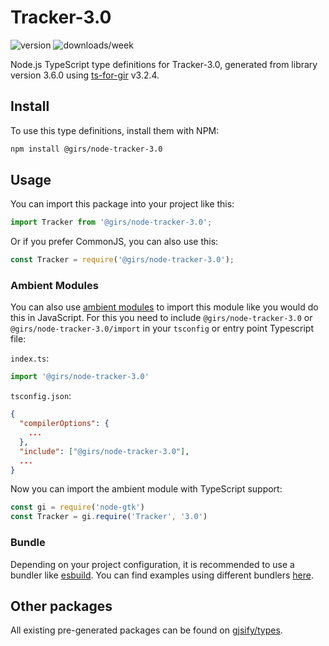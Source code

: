 
# Tracker-3.0

![version](https://img.shields.io/npm/v/@girs/node-tracker-3.0)
![downloads/week](https://img.shields.io/npm/dw/@girs/node-tracker-3.0)


Node.js TypeScript type definitions for Tracker-3.0, generated from library version 3.6.0 using [ts-for-gir](https://github.com/gjsify/ts-for-gir) v3.2.4.


## Install

To use this type definitions, install them with NPM:
```bash
npm install @girs/node-tracker-3.0
```

## Usage

You can import this package into your project like this:
```ts
import Tracker from '@girs/node-tracker-3.0';
```

Or if you prefer CommonJS, you can also use this:
```ts
const Tracker = require('@girs/node-tracker-3.0');
```

### Ambient Modules

You can also use [ambient modules](https://github.com/gjsify/ts-for-gir/tree/main/packages/cli#ambient-modules) to import this module like you would do this in JavaScript.
For this you need to include `@girs/node-tracker-3.0` or `@girs/node-tracker-3.0/import` in your `tsconfig` or entry point Typescript file:

`index.ts`:
```ts
import '@girs/node-tracker-3.0'
```

`tsconfig.json`:
```json
{
  "compilerOptions": {
    ...
  },
  "include": ["@girs/node-tracker-3.0"],
  ...
}
```

Now you can import the ambient module with TypeScript support: 

```ts
const gi = require('node-gtk')
const Tracker = gi.require('Tracker', '3.0')
```


### Bundle

Depending on your project configuration, it is recommended to use a bundler like [esbuild](https://esbuild.github.io/). You can find examples using different bundlers [here](https://github.com/gjsify/ts-for-gir/tree/main/examples).

## Other packages

All existing pre-generated packages can be found on [gjsify/types](https://github.com/gjsify/types).

